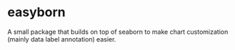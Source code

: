 # easyborn
A small package that builds on top of seaborn to make chart customization (mainly data label annotation) easier.
